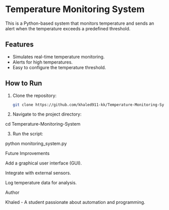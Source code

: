 # Temperature Monitoring System

This is a Python-based system that monitors temperature and sends an alert when the temperature exceeds a predefined threshold.

## Features
- Simulates real-time temperature monitoring.
- Alerts for high temperatures.
- Easy to configure the temperature threshold.

## How to Run
1. Clone the repository:
   ```bash
   git clone https://github.com/khaled911-kk/Temperature-Monitoring-System.git

2. Navigate to the project directory:

cd Temperature-Monitoring-System


3. Run the script:

python monitoring_system.py


Future Improvements

Add a graphical user interface (GUI).

Integrate with external sensors.

Log temperature data for analysis.


Author

Khaled - A student passionate about automation and programming.
